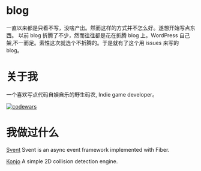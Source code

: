 # blog
一直以来都是只看不写，没啥产出。然而这样的方式并不怎么好。遂想开始写点东西。
以前 blog 折腾了不少，然而往往都是花在折腾 blog 上。WordPress 自己架,不一而足。索性这次就选个不折腾的。于是就有了这个用 issues 来写的 blog。

# 关于我
一个喜欢写点代码自娱自乐的野生码农, Indie game developer。

[![codewars](https://www.codewars.com/users/shitake/badges/large)](https://www.codewars.com/users/shitake/)

# 我做过什么
[Svent](http://github.com/molingyu/sventjs) Svent is an async event framework implemented with Fiber.

[Konjo](https://github.com/kagamiNekoClub/konjo) A simple 2D collision detection engine.
